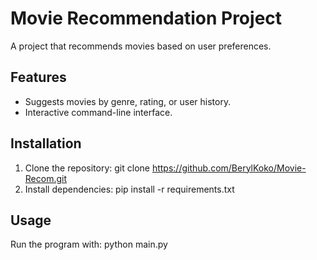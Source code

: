 # Movie Recommendation Project
A project that recommends movies based on user preferences.

## Features
- Suggests movies by genre, rating, or user history.
- Interactive command-line interface.

## Installation
1. Clone the repository:
git clone https://github.com/BerylKoko/Movie-Recom.git
2. Install dependencies:
pip install -r requirements.txt

## Usage
Run the program with:
python main.py
